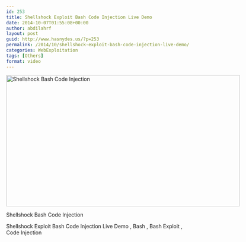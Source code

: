 ```yaml
---
id: 253
title: Shellshock Exploit Bash Code Injection Live Demo
date: 2014-10-07T01:55:08+00:00
author: abdilahrf
layout: post
guid: http://www.hasnydes.us/?p=253
permalink: /2014/10/shellshock-exploit-bash-code-injection-live-demo/
categories: WebExploitation
tags: [Others]
format: video
---
```

<div id="attachment_254" style="width: 640px" class="wp-caption aligncenter">
  <a href="http://abdilahrf.me/images/2014/10/shellshock-rob-graham-twitter.jpg"><img class="size-full wp-image-254" src="http://abdilahrf.me/images/2014/10/shellshock-rob-graham-twitter.jpg" alt="Shellshock Bash Code Injection" width="630" height="354" /></a>
  
  <p class="wp-caption-text">
    Shellshock Bash Code Injection
  </p>
</div>

<!--more-->



Shellshock Exploit Bash Code Injection Live Demo , Bash , Bash Exploit , Code Injection